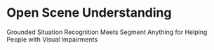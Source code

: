 # Open Scene Understanding
Grounded Situation Recognition Meets Segment Anything for Helping People with Visual Impairments
